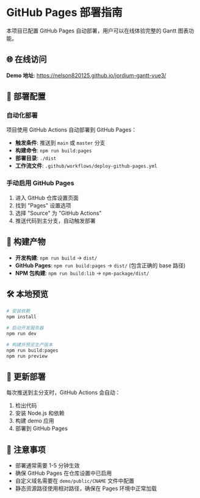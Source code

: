 # GitHub Pages 部署指南

本项目已配置 GitHub Pages 自动部署，用户可以在线体验完整的 Gantt 图表功能。

## 🌐 在线访问

**Demo 地址**: https://nelson820125.github.io/jordium-gantt-vue3/

## 🔧 部署配置

### 自动化部署

项目使用 GitHub Actions 自动部署到 GitHub Pages：

- **触发条件**: 推送到 `main` 或 `master` 分支
- **构建命令**: `npm run build:pages`
- **部署目录**: `./dist`
- **工作流文件**: `.github/workflows/deploy-github-pages.yml`

### 手动启用 GitHub Pages

1. 进入 GitHub 仓库设置页面
2. 找到 "Pages" 设置选项
3. 选择 "Source" 为 "GitHub Actions"
4. 推送代码到主分支，自动触发部署

## 📁 构建产物

- **开发构建**: `npm run build` → `dist/`
- **GitHub Pages**: `npm run build:pages` → `dist/` (包含正确的 base 路径)
- **NPM 包构建**: `npm run build:lib` → `npm-package/dist/`

## 🛠️ 本地预览

```bash
# 安装依赖
npm install

# 启动开发服务器
npm run dev

# 构建并预览生产版本
npm run build:pages
npm run preview
```

## 🔄 更新部署

每次推送到主分支时，GitHub Actions 会自动：

1. 检出代码
2. 安装 Node.js 和依赖
3. 构建 demo 应用
4. 部署到 GitHub Pages

## 📝 注意事项

- 部署通常需要 1-5 分钟生效
- 确保 GitHub Pages 在仓库设置中已启用
- 自定义域名需要在 `demo/public/CNAME` 文件中配置
- 静态资源路径使用相对路径，确保在 Pages 环境中正常加载
